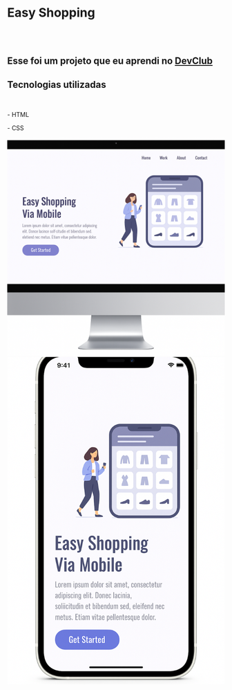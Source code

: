 <h1>Easy Shopping</h1>
<br>
<br>
<h2>Esse foi um projeto que eu aprendi no <a href="https://rodolfomori.com.br/devclub">DevClub</a></h2>

<h2>Tecnologias utilizadas</h2>
<br>
  <p>- HTML </p>
  <p>- CSS </p>
<img src="https://github.com/eduardodevclub/easy-shopping/blob/main/assets/Mockup%20Desktop.png?raw=true"/>
<br>
<img src="https://github.com/eduardodevclub/easy-shopping/blob/main/assets/Mockup%20Mobile.png?raw=true"/>
<br>

